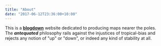 ```yaml
---
title: "About"
date: "2017-06-12T23:36:00+10:00"
---
```


This is a [**blogdown**](https://github.com/rstudio/blogdown) website dedicated to producing maps nearer the poles. The ***antequated*** philosophy rails against the injustices of tropical-bias and rejects any notion of "up" or "down", or indeed any kind of stability at all.
